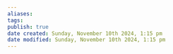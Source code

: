 ```yaml
---
aliases: 
tags: 
publish: true
date created: Sunday, November 10th 2024, 1:15 pm
date modified: Sunday, November 10th 2024, 1:15 pm
---
```

